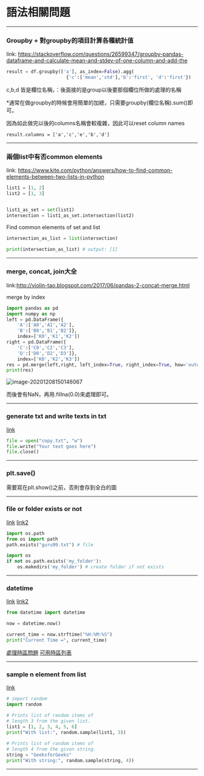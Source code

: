 # 語法相關問題

---

### Groupby + 對groupby的項目計算各種統計值

link: https://stackoverflow.com/questions/26599347/groupby-pandas-dataframe-and-calculate-mean-and-stdev-of-one-column-and-add-the

```py
result = df.groupby(['a'], as_index=False).agg(
                      {'c':['mean','std'],'b':'first', 'd':'first'})
```

c,b,d 皆是欄位名稱，：後面接的是group以後要那個欄位所做的處理的名稱

*通常在做groupby的時候會用簡單的加總，只需要groupby(欄位名稱).sum()即可。

因為如此做完以後的columns名稱會較複雜，因此可以reset column names

```result.columns = ['a','c','e','b','d']```

---

### 兩個list中有否common elements

 link: https://www.kite.com/python/answers/how-to-find-common-elements-between-two-lists-in-python

```python
list1 = [1, 2]
list2 = [1, 3]


list1_as_set = set(list1)
intersection = list1_as_set.intersection(list2)
```

Find common elements of set and list

```python
intersection_as_list = list(intersection)

print(intersection_as_list) # output: [1]
```

---

### merge, concat, join大全

link:http://violin-tao.blogspot.com/2017/06/pandas-2-concat-merge.html

merge by index

```python
import pandas as pd  
import numpy as np
left = pd.DataFrame({
    'A':['A0','A1','A2'],
    'B':['B0','B1','B2']},
    index=['K0','K1','K2'])
right = pd.DataFrame({
    'C':['C0','C2','C3'],
    'D':['D0','D2','D3']},
    index=['K0','K2','K3'])
res = pd.merge(left,right, left_index=True, right_index=True, how='outer')
print(res)
```

![image-20201208150146067](C:\Users\wwj\AppData\Roaming\Typora\typora-user-images\image-20201208150146067.png)

而後會有NaN，再用.fillna(0.0)來處理即可。

---

### generate txt and write texts in txt

[link](https://stackoverflow.com/questions/48959098/how-to-create-a-new-text-file-using-python/48964410)

```python
file = open("copy.txt", "w") 
file.write("Your text goes here") 
file.close() 
```

---

### plt.save()

需要寫在plt.show()之前，否則會存到全白的圖

---

### file or folder exists or not

[link](https://www.guru99.com/python-check-if-file-exists.html) [link2](https://www.tutorialspoint.com/How-can-I-create-a-directory-if-it-does-not-exist-using-Python)

```python
import os.path
from os import path
path.exists("guru99.txt") # file
```

```python
import os
if not os.path.exists('my_folder'):
    os.makedirs('my_folder') # create folder if not exists
```

---

### datetime

[link](https://www.programiz.com/python-programming/datetime/strftime) [link2](https://www.programiz.com/python-programming/datetime/current-time)

```python
from datetime import datetime

now = datetime.now()

current_time = now.strftime("%H:%M:%S")
print("Current Time =", current_time)
```

[處理時區問題](https://kkc.github.io/2015/07/08/dealing-with-datetime-and-timezone-in-python/) [可用時區列表](https://gist.github.com/pamelafox/986163)

---

### sample n element from list

[link](https://www.geeksforgeeks.org/python-random-sample-function/)

```python
# import random  
import random 

# Prints list of random items of 
# length 3 from the given list. 
list1 = [1, 2, 3, 4, 5, 6]  
print("With list:", random.sample(list1, 3)) 
  
# Prints list of random items of 
# length 4 from the given string.  
string = "GeeksforGeeks"
print("With string:", random.sample(string, 4))
```

---

